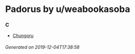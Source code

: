 # Padorus by u/weabookasoba

### C
* [Chungoru](https://github.com/shadow578/Project-Padoru/blob/master/table-of-contents/characters/Chungoru.md)

###### Generated on 2019-12-04T17:38:58
